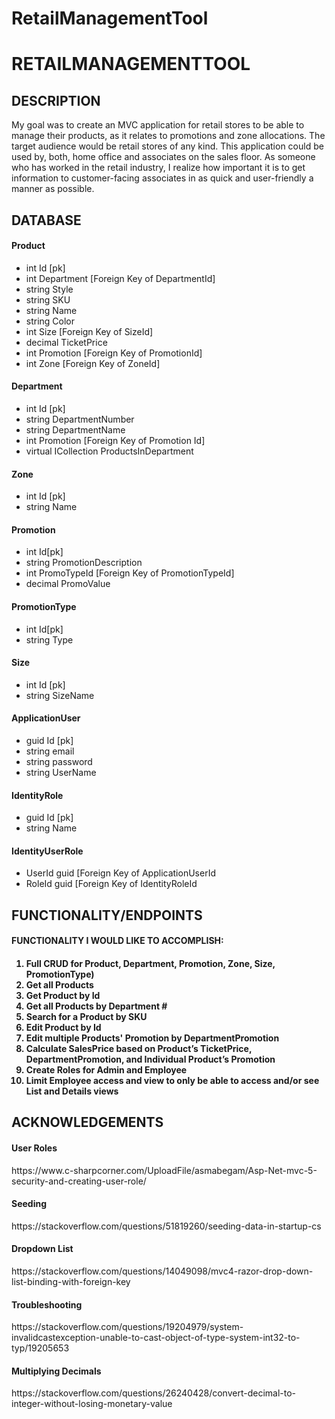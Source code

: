 # RetailManagementTool<h1>RETAILMANAGEMENTTOOL</h1>

<h2>DESCRIPTION</h2>

<p>My goal was to create an MVC application for retail stores to be able to manage their products, as it relates to promotions and zone allocations. The target audience would be retail stores of any kind. This application could be used by, both, home office and associates on the sales floor. As someone who has worked in the retail industry, I realize how important it is to get information to customer-facing associates in as quick and user-friendly a manner as possible.</p>

<h2>DATABASE</h2>

<h4>Product</h4>
<ul>
  <li>int Id [pk]</li>
  <li>int Department [Foreign Key of DepartmentId]</li>
  <li>string Style</li>
  <li>string SKU</li>
  <li>string Name</li>
  <li>string Color</li>
  <li>int Size [Foreign Key of SizeId]</li>
  <li>decimal TicketPrice</li>
  <li>int Promotion [Foreign Key of PromotionId]</li>
  <li>int Zone [Foreign Key of ZoneId]</li>
</ul>

<h4>Department</h4>
<ul>
  <li>int Id [pk]</li>
  <li>string DepartmentNumber</li>
  <li>string DepartmentName</li>
  <li>int Promotion [Foreign Key of Promotion Id]</li>
  <li>virtual ICollection<Product> ProductsInDepartment</li>
</ul>

<h4>Zone</h4>
<ul>
  <li>int Id [pk]</li>
  <li>string Name</li>
</ul>

<h4>Promotion</h4>
<ul>
  <li>int Id[pk]</li>
  <li>string PromotionDescription</li>
  <li>int PromoTypeId [Foreign Key of PromotionTypeId]
  <li>decimal PromoValue
</ul>

<h4>PromotionType</h4>
<ul>
  <li>int Id[pk]</li>
  <li>string Type</li>
</ul>

<h4>Size</h4>
<ul>
  <li>int Id [pk]</li>
  <li>string SizeName</li>
</ul>

<h4>ApplicationUser</h4>
<ul>
  <li>guid Id [pk]</li>
  <li>string email</li>
  <li>string password</li>
  <li>string UserName</li>
</ul>

<h4>IdentityRole</h4>
<ul>
  <li>guid Id [pk]</li>
  <li>string Name</li>
</ul>

<h4>IdentityUserRole</h4>
<ul>
  <li>UserId guid [Foreign Key of ApplicationUserId</li>
  <li>RoleId guid [Foreign Key of IdentityRoleId</li>
</ul>


<h2>FUNCTIONALITY/ENDPOINTS</h2>

<h4>FUNCTIONALITY I WOULD LIKE TO ACCOMPLISH:<h4>

1.	Full CRUD for Product, Department, Promotion, Zone, Size, PromotionType)
2.	Get all Products 
3.	Get Product by Id
4.	Get all Products by Department #
5.	Search for a Product by SKU
6.	Edit Product by Id
7.	Edit multiple Products' Promotion by DepartmentPromotion
8.	Calculate SalesPrice based on Product’s TicketPrice, DepartmentPromotion, and Individual Product’s Promotion
9.  Create Roles for Admin and Employee
10. Limit Employee access and view to only be able to access and/or see List and Details views


<h2>ACKNOWLEDGEMENTS</h2>

<h4>User Roles</h4>
https://www.c-sharpcorner.com/UploadFile/asmabegam/Asp-Net-mvc-5-security-and-creating-user-role/

<h4>Seeding</h4>
https://stackoverflow.com/questions/51819260/seeding-data-in-startup-cs

<h4>Dropdown List</h4>
https://stackoverflow.com/questions/14049098/mvc4-razor-drop-down-list-binding-with-foreign-key


<h4>Troubleshooting</h4>
https://stackoverflow.com/questions/19204979/system-invalidcastexception-unable-to-cast-object-of-type-system-int32-to-typ/19205653

<h4>Multiplying Decimals</h4>
https://stackoverflow.com/questions/26240428/convert-decimal-to-integer-without-losing-monetary-value
